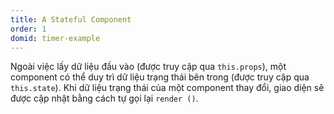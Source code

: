 ```yaml
---
title: A Stateful Component
order: 1
domid: timer-example
---
```


Ngoài việc lấy dữ liệu đầu vào (được truy cập qua `this.props`), một component có thể duy trì dữ liệu trạng thái bên trong (được truy cập qua` this.state`). Khi dữ liệu trạng thái của một component thay đổi, giao diện sẽ được cập nhật bằng cách tự gọi lại `render ()`.